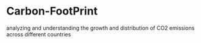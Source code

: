# Carbon-FootPrint
analyzing and understanding the growth and distribution of CO2 emissions across different countries 
